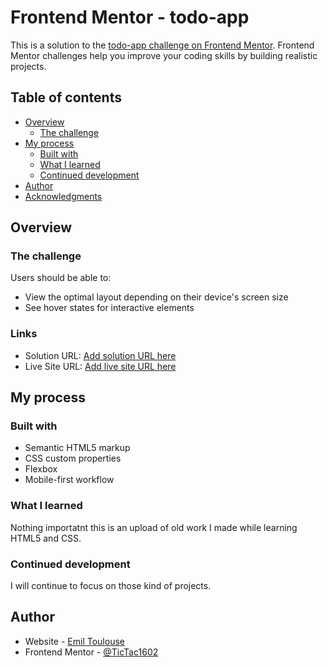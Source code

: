 # Frontend Mentor - todo-app

This is a solution to the [todo-app challenge on Frontend Mentor](https://www.frontendmentor.io/challenges/). Frontend Mentor challenges help you improve your coding skills by building realistic projects. 

## Table of contents

- [Overview](#overview)
  - [The challenge](#the-challenge)
- [My process](#my-process)
  - [Built with](#built-with)
  - [What I learned](#what-i-learned)
  - [Continued development](#continued-development)
- [Author](#author)
- [Acknowledgments](#acknowledgments)

## Overview

### The challenge

Users should be able to:

- View the optimal layout depending on their device's screen size
- See hover states for interactive elements

### Links

- Solution URL: [Add solution URL here](https://your-solution-url.com)
- Live Site URL: [Add live site URL here](https://your-live-site-url.com)

## My process

### Built with

- Semantic HTML5 markup
- CSS custom properties
- Flexbox
- Mobile-first workflow

### What I learned

Nothing importatnt this is an upload of old work I made while learning HTML5 and CSS.

### Continued development

I will continue to focus on those kind of projects. 

## Author

- Website - [Emil Toulouse](https://emiltoulouse.com)
- Frontend Mentor - [@TicTac1602](https://www.frontendmentor.io/profile/TicTac1602)
